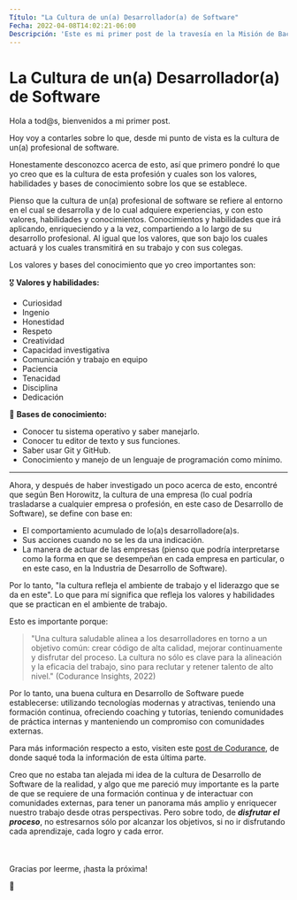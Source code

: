 ```yaml
---
Título: "La Cultura de un(a) Desarrollador(a) de Software"
Fecha: 2022-04-08T14:02:21-06:00
Descripción: 'Este es mi primer post de la travesía en la Misión de Backend con Node JS de Launch X.'
---
```


# La Cultura de un(a) Desarrollador(a) de Software

Hola a tod@s, bienvenidos a mi primer post.  

Hoy voy a contarles sobre lo que, desde mi punto de vista es la cultura de un(a) profesional de software.  

Honestamente desconozco acerca de esto, así que primero pondré lo que yo creo que es la cultura de esta profesión y cuales son los valores, habilidades y bases de conocimiento sobre los que se establece.  

Pienso que la cultura de un(a) profesional de software se refiere al entorno en el cual se desarrolla y de lo cual adquiere experiencias, y con esto valores, habilidades y conocimientos. Conocimientos y habilidades que irá aplicando, enriqueciendo y a la vez, compartiendo a lo largo de su desarrollo profesional. Al igual que los valores, que son bajo los cuales actuará y los cuales transmitirá en su trabajo y con sus colegas.  

Los valores y bases del conocimiento que yo creo importantes son:  

🎖 **Valores y habilidades:**
- Curiosidad
- Ingenio
- Honestidad
- Respeto
- Creatividad
- Capacidad investigativa
- Comunicación y trabajo en equipo
- Paciencia
- Tenacidad 
- Disciplina
- Dedicación

📁 **Bases de conocimiento:**
- Conocer tu sistema operativo y saber manejarlo.
- Conocer tu editor de texto y sus funciones.
- Saber usar Git y GitHub.
- Conocimiento y manejo de un lenguaje de programación como mínimo.
  
___
  
Ahora, y después de haber investigado un poco acerca de esto, encontré que según Ben Horowitz, la cultura de una empresa (lo cual podría trasladarse a cualquier empresa o profesión, en este caso de Desarrollo de Software), se define con base en:
  
- El comportamiento acumulado de lo(a)s desarrolladore(a)s.
- Sus acciones cuando no se les da una indicación.
- La manera de actuar de las empresas (pienso que podría interpretarse como la forma en que se desempeñan en cada empresa en particular, o en este caso, en la Industria de Desarrollo de Software).

Por lo tanto, "la cultura refleja el ambiente de trabajo y el liderazgo que se da en este". Lo que para mí significa que refleja los valores y habilidades que se practican en el ambiente de trabajo. 

Esto es importante porque:

>"Una cultura saludable alinea a los desarrolladores en torno a un objetivo común: crear código de alta calidad, mejorar continuamente y disfrutar del proceso. La cultura no sólo es clave para la alineación y la eficacia del trabajo, sino para reclutar y retener talento de alto nivel." (Codurance Insights, 2022)

Por lo tanto, una buena cultura en Desarrollo de Software puede establecerse: utilizando tecnologías modernas y atractivas, teniendo una formación continua, ofreciendo coaching y tutorías, teniendo comunidades de práctica internas y manteniendo un compromiso con comunidades externas.

Para más información respecto a esto, visiten este [post de Codurance](https://www.codurance.com/es/publications/la-importancia-de-la-cultura-en-el-desarrollo-de-software), de donde saqué toda la información de esta última parte.

Creo que no estaba tan alejada mi idea de la cultura de Desarrollo de Software de la realidad, y algo que me pareció muy importante es la parte de que se requiere de una formación continua y de interactuar con comunidades externas, para tener un panorama más amplio y enriquecer nuestro trabajo desde otras perspectivas. Pero sobre todo, de ***disfrutar el proceso***, no estresarnos sólo  por alcanzar los objetivos, si no ir disfrutando cada aprendizaje, cada logro y cada error.
<br><br><br><br>
Gracias por leerme, ¡hasta la próxima! 

🚀




